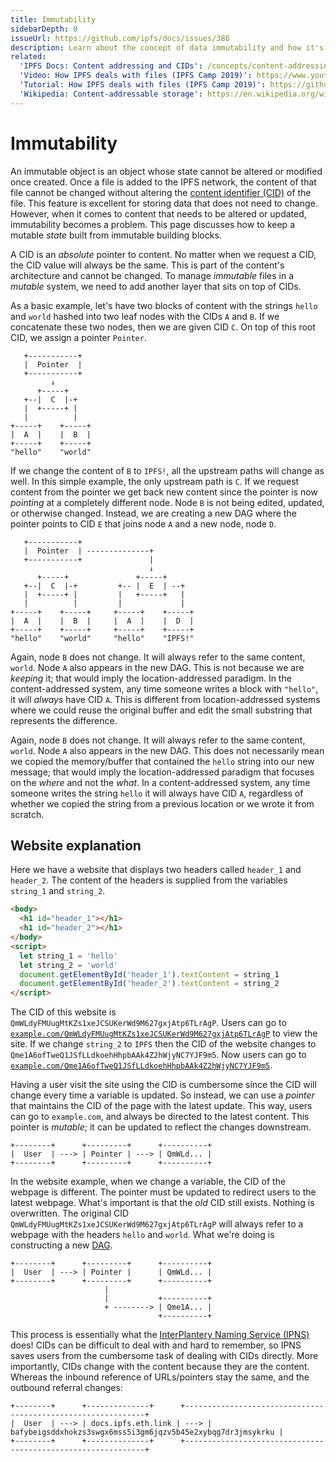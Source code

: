 ```yaml
---
title: Immutability
sidebarDepth: 0
issueUrl: https://github.com/ipfs/docs/issues/386
description: Learn about the concept of data immutability and how it's critical to how IPFS works.
related:
  'IPFS Docs: Content addressing and CIDs': /concepts/content-addressing/
  'Video: How IPFS deals with files (IPFS Camp 2019)': https://www.youtube.com/watch?v=Z5zNPwMDYGg
  'Tutorial: How IPFS deals with files (IPFS Camp 2019)': https://github.com/ipfs/camp/tree/master/CORE_AND_ELECTIVE_COURSES/CORE_COURSE_A
  'Wikipedia: Content-addressable storage': https://en.wikipedia.org/wiki/Content-addressable_storage
---
```


# Immutability

An immutable object is an object whose state cannot be altered or modified once created. Once a file is added to the IPFS network, the content of that file cannot be changed without altering the [content identifier (CID)](/concepts/content-addressing) of the file. This feature is excellent for storing data that does not need to change. However, when it comes to content that needs to be altered or updated, immutability becomes a problem. This page discusses how to keep a mutable _state_ built from immutable building blocks.

A CID is an _absolute_ pointer to content. No matter when we request a CID, the CID value will always be the same. This is part of the content's architecture and cannot be changed. To manage _immutable_ files in a _mutable_ system, we need to add another layer that sits on top of CIDs.

As a basic example, let's have two blocks of content with the strings `hello` and `world` hashed into two leaf nodes with the CIDs `A` and `B`. If we concatenate these two nodes, then we are given CID `C`. On top of this root CID, we assign a pointer `Pointer`.

```
   +-----------+
   |  Pointer  |
   +-----------+
         ↓
      +-----+
   +--|  C  |-+
   |  +-----+ |
   |          |
+-----+    +-----+
|  A  |    |  B  |
+-----+    +-----+
"hello"    "world"
```

If we change the content of `B` to `IPFS!`, all the upstream paths will change as well. In this simple example, the only upstream path is `C`. If we request content from the pointer we get back new content since the pointer is now _pointing_ at a completely different node. Node `B` is not being edited, updated, or otherwise changed. Instead, we are creating a new DAG where the pointer points to CID `E` that joins node `A` and a new node, node `D`.

```
   +-----------+
   |  Pointer  | --------------+
   +-----------+               |
                               ↓
      +-----+               +-----+
   +--|  C  |-+         +-- |  E  | --+
   |  +-----+ |         |   +-----+   |
   |          |         |             |
+-----+    +-----+     +-----+    +-----+
|  A  |    |  B  |     |  A  |    |  D  |
+-----+    +-----+     +-----+    +-----+
"hello"    "world"     "hello"    "IPFS!"
```

Again, node `B` does not change. It will always refer to the same content, `world`. Node `A` also appears in the new DAG. This is not because we are _keeping_ it; that would imply the location-addressed paradigm. In the content-addressed system, any time someone writes a block with `"hello"`, it will _always_ have CID `A`.
This is different from location-addressed systems where we could reuse the original buffer and edit the small substring that represents the difference.

Again, node `B` does not change. It will always refer to the same content, `world`. Node `A` also appears in the new DAG. This does not necessarily mean we copied the memory/buffer that contained the `hello` string into our new message; that would imply the location-addressed paradigm that focuses on the _where_ and not the _what_. In a content-addressed system, any time someone writes the string `hello` it will always have CID `A`, regardless of whether we copied the string from a previous location or we wrote it from scratch.

## Website explanation

Here we have a website that displays two headers called `header_1` and `header_2`. The content of the headers is supplied from the variables `string_1` and `string_2`.

```html
<body>
  <h1 id="header_1"></h1>
  <h1 id="header_2"></h1>
</body>
<script>
  let string_1 = 'hello'
  let string_2 = 'world'
  document.getElementById('header_1').textContent = string_1
  document.getElementById('header_2').textContent = string_2
</script>
```

The CID of this website is `QmWLdyFMUugMtKZs1xeJCSUKerWd9M627gxjAtp6TLrAgP`. Users can go to [`example.com/QmWLdyFMUugMtKZs1xeJCSUKerWd9M627gxjAtp6TLrAgP`](https://gateway.pinata.cloud/ipfs/QmWLdyFMUugMtKZs1xeJCSUKerWd9M627gxjAtp6TLrAgP) to view the site. If we change `string_2` to `IPFS` then the CID of the website changes to `Qme1A6ofTweQ1JSfLLdkoehHhpbAAk4Z2hWjyNC7YJF9m5`. Now users can go to [`example.com/Qme1A6ofTweQ1JSfLLdkoehHhpbAAk4Z2hWjyNC7YJF9m5`](https://gateway.pinata.cloud/ipfs/Qme1A6ofTweQ1JSfLLdkoehHhpbAAk4Z2hWjyNC7YJF9m5).

Having a user visit the site using the CID is cumbersome since the CID will change every time a variable is updated. So instead, we can use a _pointer_ that maintains the CID of the page with the latest update. This way, users can go to `example.com`, and always be directed to the latest content. This pointer is _mutable_; it can be updated to reflect the changes downstream.

```
+--------+      +---------+      +----------+
|  User  | ---> | Pointer | ---> | QmWLd... |
+--------+      +---------+      +----------+
```

In the website example, when we change a variable, the CID of the webpage is different. The pointer must be updated to redirect users to the latest webpage. What's important is that the _old_ CID still exists. Nothing is overwritten. The original CID `QmWLdyFMUugMtKZs1xeJCSUKerWd9M627gxjAtp6TLrAgP` will always refer to a webpage with the headers `hello` and `world`. What we're doing is constructing a new [DAG](/concepts/merkle-dag).

```
+--------+      +---------+      +----------+
|  User  | ---> | Pointer |      | QmWLd... |
+--------+      +---------+      +----------+
                     |
                     |           +----------+
                     + --------> | Qme1A... |
                                 +----------+
```

This process is essentially what the [InterPlantery Naming Service (IPNS)](/concepts/ipns) does! CIDs can be difficult to deal with and hard to remember, so IPNS saves users from the cumbersome task of dealing with CIDs directly. More importantly, CIDs change with the content because they are the content. Whereas the inbound reference of URLs/pointers stay the same, and the outbound referral changes:

```
+--------+      +--------------+      +-------------------------------------------------------------+
|  User  | ---> | docs.ipfs.eth.link | ---> | bafybeigsddxhokzs3swgx6mss5i3gm6jqzv5b45e2xybqg7dr3jmsykrku |
+--------+      +--------------+      +-------------------------------------------------------------+
```
